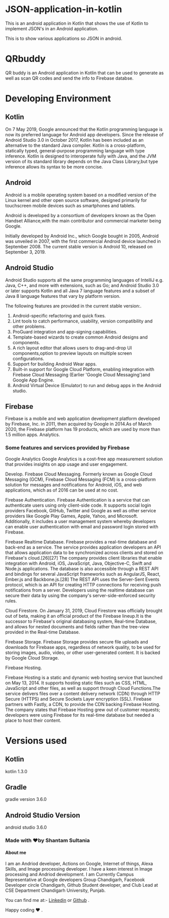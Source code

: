 # JSON-application-in-kotlin

This is an android application in Kotlin that shows the use of Kotlin to implement JSON's in an Android application.

This is to show various applications so JSON in android.



# QRbuddy

QR buddy is an Android  application in Kotlin that can be used to generate as well as scan QR codes and send the info to Firebase databse.


# Developing Environment 

## Kotlin 

On 7 May 2019, Google announced that the Kotlin programming language is now its preferred language for Android app developers.
Since the release of Android Studio 3.0 in October 2017, Kotlin has been included as an alternative to the standard Java compiler.
Kotlin is a cross-platform, statically typed, general-purpose programming language with type inference.
Kotlin is designed to interoperate fully with Java, and the JVM version of its standard library depends on the Java Class Library,but type inference allows its syntax to be more concise.

## Android 

Android is a mobile operating system based on a modified version of the Linux kernel and other open source software, designed primarily for touchscreen mobile devices such as smartphones and tablets.

Android is developed by a consortium of developers known as the Open Handset Alliance,with the main contributor and commercial marketer being Google.

Initially developed by Android Inc., which Google bought in 2005, Android was unveiled in 2007, with the first commercial Android device launched in September 2008.
The current stable version is Android 10, released on September 3, 2019. 

## Android Studio 

Android Studio supports all the same programming languages of IntelliJ 
e.g. Java, C++, and more with extensions, such as Go; and Android Studio 3.0 or later supports Kotlin and all Java 7 language features and
a subset of Java 8 language features that vary by platform version.

The following features are provided in the current stable version:.

1) Android-specific refactoring and quick fixes.
2) Lint tools to catch performance, usability, version compatibility and other problems.
3) ProGuard integration and app-signing capabilities.
4) Template-based wizards to create common Android designs and components.
5) A rich layout editor that allows users to drag-and-drop UI components,option to preview layouts on multiple screen configurations.
6) Support for building Android Wear apps.
7) Built-in support for Google Cloud Platform, enabling integration with Firebase Cloud Messaging (Earlier 'Google Cloud Messaging')and Google App Engine.
8) Android Virtual Device (Emulator) to run and debug apps in the Android studio.

## Firebase 


Firebase is a mobile and web application development platform developed by Firebase, Inc. in 2011, then acquired by Google in 2014.As of March 2020, the Firebase platform has 19 products, which are used by more than 1.5 million apps.
Analytics.

### Some features and services provided by Firebase 

Google Analytics
Google Analytics is a cost-free app measurement solution that provides insights on app usage and user engagement.

Develop.
Firebase Cloud Messaging.
Formerly known as Google Cloud Messaging (GCM), Firebase Cloud Messaging (FCM) is a cross-platform solution for messages and notifications for Android, iOS, and web applications, which as of 2016 can be used at no cost.

Firebase Authentication.
Firebase Authentication is a service that can authenticate users using only client-side code. It supports social login providers Facebook, GitHub, Twitter and Google as well as other service providers like Google Play Games, Apple, Yahoo, and Microsoft. Additionally, it includes a user management system whereby developers can enable user authentication with email and password login stored with Firebase.

Firebase Realtime Database.
Firebase provides a real-time database and back-end as a service. The service provides application developers an API that allows application data to be synchronized across clients and stored on Firebase's cloud.[26][27] The company provides client libraries that enable integration with Android, iOS, JavaScript, Java, Objective-C, Swift and Node.js applications. The database is also accessible through a REST API and bindings for several JavaScript frameworks such as AngularJS, React, Ember.js and Backbone.js.[28] The REST API uses the Server-Sent Events protocol, which is an API for creating HTTP connections for receiving push notifications from a server. Developers using the realtime database can secure their data by using the company's server-side-enforced security rules.

Cloud Firestore.
On January 31, 2019, Cloud Firestore was officially brought out of beta, making it an official product of the Firebase lineup.It is the successor to Firebase's original databasing system, Real-time Database, and allows for nested documents and fields rather than the tree-view provided in the Real-time Database.

Firebase Storage.
Firebase Storage provides secure file uploads and downloads for Firebase apps, regardless of network quality, to be used for storing images, audio, video, or other user-generated content. It is backed by Google Cloud Storage.

Firebase Hosting.

Firebase Hosting is a static and dynamic web hosting service that launched on May 13, 2014. It supports hosting static files such as CSS, HTML, JavaScript and other files, as well as support through Cloud Functions.The service delivers files over a content delivery network (CDN) through HTTP Secure (HTTPS) and Secure Sockets Layer encryption (SSL). Firebase partners with Fastly, a CDN, to provide the CDN backing Firebase Hosting. The company states that Firebase Hosting grew out of customer requests; developers were using Firebase for its real-time database but needed a place to host their content.

# Versions used 

## Kotlin

kotlin 1.3.0

## Gradle 

gradle version 3.6.0

## Android Studio Version 

android studio 3.6.0

### Made with ❤️by Shantam Sultania
#### About me

I am an Andriod developer, Actions on Google, Internet of things, Alexa Skills, and Image processing developer.
I have a keen interest in Image processing and Andriod development.
I am Currently Campus Representative at Google developers Group Chandigarh, Facebook Developer circle Chandigarh, Github Student developer, and Club Lead at CSE Department Chandigarh University, Punjab.

You can find me at:-
[Linkedin](https://www.linkedin.com/in/shantam-sultania-737084175/) or [Github](https://github.com/shantamsultania) .

Happy coding ❤️ .
